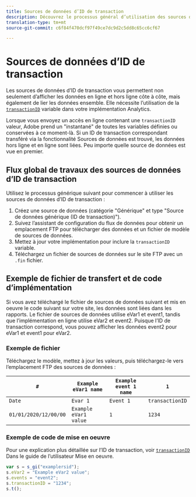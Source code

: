 ```yaml
---
title: Sources de données d’ID de transaction
description: Découvrez le processus général d’utilisation des sources de données d’ID de transaction.
translation-type: tm+mt
source-git-commit: c6f84f470dcf97f49ce7dc9d2c5dd8c65cc6cf67

---
```



# Sources de données d’ID de transaction

Les sources de données d’ID de transaction vous permettent non seulement d’afficher les données en ligne et hors ligne côte à côte, mais également de lier les données ensemble. Elle nécessite l’utilisation de la [`transactionID`](/help/implement/vars/page-vars/transactionid.md) variable dans votre implémentation Analytics.

Lorsque vous envoyez un accès en ligne contenant une `transactionID` valeur, Adobe prend un &quot;instantané&quot; de toutes les variables définies ou conservées à ce moment-là. Si un ID de transaction correspondant transféré via la fonctionnalité Sources de données est trouvé, les données hors ligne et en ligne sont liées. Peu importe quelle source de données est vue en premier.

## Flux global de travaux des sources de données d’ID de transaction

Utilisez le processus générique suivant pour commencer à utiliser les sources de données d’ID de transaction :

1. Créez une source de données (catégorie &quot;Générique&quot; et type &quot;Source de données générique (ID de transaction)&quot;).
1. Suivez l’assistant de configuration du flux de données pour obtenir un emplacement FTP pour télécharger des données et un fichier de modèle de sources de données.
1. Mettez à jour votre implémentation pour inclure la `transactionID` variable.
1. Téléchargez un fichier de sources de données sur le site FTP avec un `.fin` fichier.

## Exemple de fichier de transfert et de code d’implémentation

Si vous avez téléchargé le fichier de sources de données suivant et mis en oeuvre le code suivant sur votre site, les données sont liées dans les rapports. Le fichier de sources de données utilise eVar1 et event1, tandis que l’implémentation en ligne utilise eVar2 et event2. Puisque l’ID de transaction correspond, vous pouvez afficher les données event2 pour eVar1 et event1 pour eVar2.

### Exemple de fichier

Téléchargez le modèle, mettez à jour les valeurs, puis téléchargez-le vers l’emplacement FTP des sources de données :

| `#` | `Example eVar1 name` | `Example event 1 name` | `1` |
|---|---|---|---|
| `Date` | `Evar 1` | `Event 1` | `transactionID` |
| `01/01/2020/12/00/00` | `Example eVar1 value` | `1` | `1234` |

### Exemple de code de mise en oeuvre

Pour une explication plus détaillée sur l’ID de transaction, voir [`transactionID`](/help/implement/vars/page-vars/transactionid.md) Dans le guide de l’utilisateur Mise en oeuvre.

```js
var s = s_gi("examplersid");
s.eVar2 = "Example eVar2 value";
s.events = "event2";
s.transactionID = "1234";
s.t();
```
